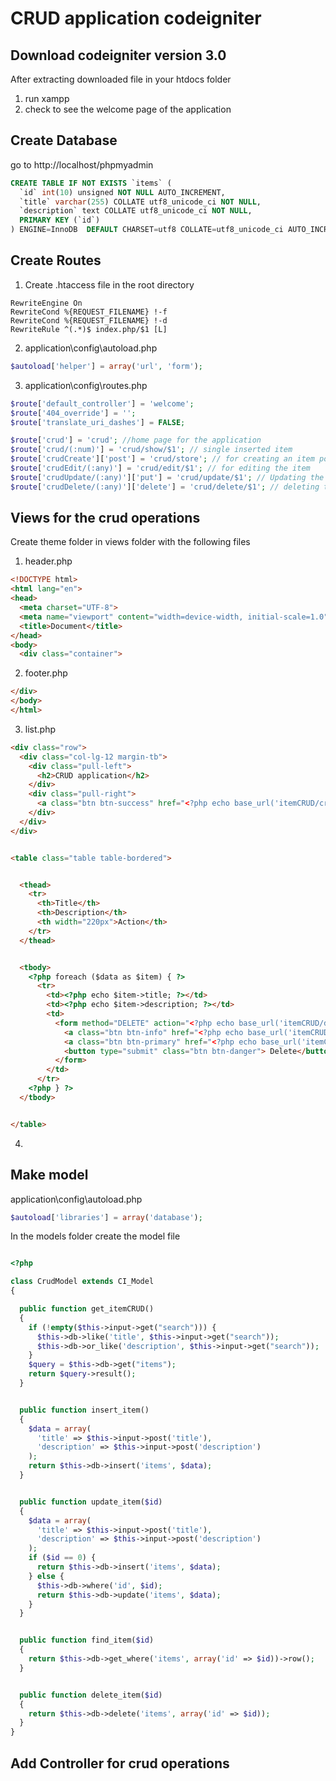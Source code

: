 # CRUD application codeigniter

## Download codeigniter version 3.0
After extracting downloaded file in your htdocs folder
1. run xampp
2. check to see the welcome page of the application 

## Create Database

go to http://localhost/phpmyadmin

```sql
CREATE TABLE IF NOT EXISTS `items` (
  `id` int(10) unsigned NOT NULL AUTO_INCREMENT,
  `title` varchar(255) COLLATE utf8_unicode_ci NOT NULL,
  `description` text COLLATE utf8_unicode_ci NOT NULL,
  PRIMARY KEY (`id`)
) ENGINE=InnoDB  DEFAULT CHARSET=utf8 COLLATE=utf8_unicode_ci AUTO_INCREMENT=16 ;

```

## Create Routes

1. Create .htaccess file in the root directory

```
RewriteEngine On
RewriteCond %{REQUEST_FILENAME} !-f
RewriteCond %{REQUEST_FILENAME} !-d
RewriteRule ^(.*)$ index.php/$1 [L]
```

2. application\config\autoload.php

```php
$autoload['helper'] = array('url', 'form');

```

3. application\config\routes.php

```php
$route['default_controller'] = 'welcome';
$route['404_override'] = '';
$route['translate_uri_dashes'] = FALSE;

$route['crud'] = 'crud'; //home page for the application
$route['crud/(:num)'] = 'crud/show/$1'; // single inserted item
$route['crudCreate']['post'] = 'crud/store'; // for creating an item post
$route['crudEdit/(:any)'] = 'crud/edit/$1'; // for editing the item
$route['crudUpdate/(:any)']['put'] = 'crud/update/$1'; // Updating the item
$route['crudDelete/(:any)']['delete'] = 'crud/delete/$1'; // deleting the item
```

## Views for the crud operations

Create theme folder in views folder with the following files

1. header.php
```html
<!DOCTYPE html>
<html lang="en">
<head>
  <meta charset="UTF-8">
  <meta name="viewport" content="width=device-width, initial-scale=1.0">
  <title>Document</title>
</head>
<body>
  <div class="container">
```

2. footer.php

```html
</div>
</body>
</html>
```

3. list.php

```html
<div class="row">
  <div class="col-lg-12 margin-tb">
    <div class="pull-left">
      <h2>CRUD application</h2>
    </div>
    <div class="pull-right">
      <a class="btn btn-success" href="<?php echo base_url('itemCRUD/create') ?>"> Create New Item</a>
    </div>
  </div>
</div>


<table class="table table-bordered">


  <thead>
    <tr>
      <th>Title</th>
      <th>Description</th>
      <th width="220px">Action</th>
    </tr>
  </thead>


  <tbody>
    <?php foreach ($data as $item) { ?>
      <tr>
        <td><?php echo $item->title; ?></td>
        <td><?php echo $item->description; ?></td>
        <td>
          <form method="DELETE" action="<?php echo base_url('itemCRUD/delete/' . $item->id); ?>">
            <a class="btn btn-info" href="<?php echo base_url('itemCRUD/' . $item->id) ?>"> show</a>
            <a class="btn btn-primary" href="<?php echo base_url('itemCRUD/edit/' . $item->id) ?>"> Edit</a>
            <button type="submit" class="btn btn-danger"> Delete</button>
          </form>
        </td>
      </tr>
    <?php } ?>
  </tbody>


</table>
```

4. 

## Make model 

application\config\autoload.php

```php
$autoload['libraries'] = array('database');

```

In the models folder create the model file

```php  

<?php

class CrudModel extends CI_Model
{

  public function get_itemCRUD()
  {
    if (!empty($this->input->get("search"))) {
      $this->db->like('title', $this->input->get("search"));
      $this->db->or_like('description', $this->input->get("search"));
    }
    $query = $this->db->get("items");
    return $query->result();
  }


  public function insert_item()
  {
    $data = array(
      'title' => $this->input->post('title'),
      'description' => $this->input->post('description')
    );
    return $this->db->insert('items', $data);
  }


  public function update_item($id)
  {
    $data = array(
      'title' => $this->input->post('title'),
      'description' => $this->input->post('description')
    );
    if ($id == 0) {
      return $this->db->insert('items', $data);
    } else {
      $this->db->where('id', $id);
      return $this->db->update('items', $data);
    }
  }


  public function find_item($id)
  {
    return $this->db->get_where('items', array('id' => $id))->row();
  }


  public function delete_item($id)
  {
    return $this->db->delete('items', array('id' => $id));
  }
}


```

## Add Controller for crud operations


